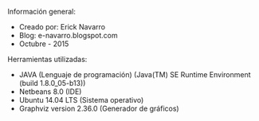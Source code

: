Información general:
* Creado por: Erick Navarro
* Blog: e-navarro.blogspot.com
* Octubre - 2015

Herramientas utilizadas:
* JAVA (Lenguaje de programación) (Java(TM) SE Runtime Environment (build 1.8.0_05-b13))
* Netbeans 8.0 (IDE)
* Ubuntu 14.04 LTS (Sistema operativo)
* Graphviz version 2.36.0 (Generador de gráficos)
